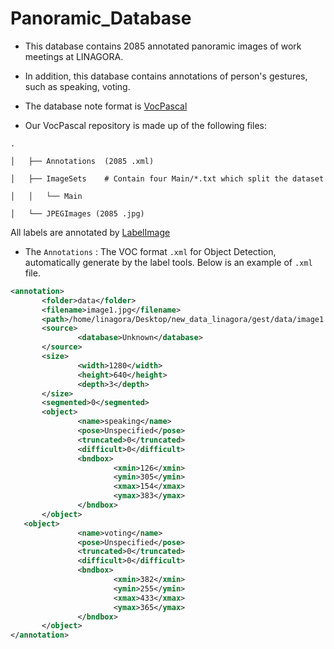 # Panoramic_Database

* This database contains 2085 annotated panoramic images of work meetings at LINAGORA.

* In addition, this database contains annotations of person's gestures, such as speaking, voting.

* The database note format is [VocPascal](https://medium.com/towards-artificial-intelligence/understanding-coco-and-pascal-voc-annotations-for-object-detection-bb8ffbbb36e3)

* Our VocPascal repository is made up of the following files:

 ```
 .

 │   ├── Annotations  (2085 .xml)

 │   ├── ImageSets    # Contain four Main/*.txt which split the dataset

 │   │   └── Main    

 │   └── JPEGImages (2085 .jpg)
 ```

All labels are annotated by [LabelImage](https://github.com/tzutalin/labelImg)

* The `Annotations` : The VOC format `.xml` for Object Detection, automatically generate by the label tools. Below is an example of `.xml` file.

 ```xml
<annotation>
        <folder>data</folder>
        <filename>image1.jpg</filename>
        <path>/home/linagora/Desktop/new_data_linagora/gest/data/image1.jpg</path>
        <source>
                <database>Unknown</database>
        </source>
        <size>
                <width>1280</width>
                <height>640</height>
                <depth>3</depth>
        </size>
        <segmented>0</segmented>
        <object>
                <name>speaking</name>
                <pose>Unspecified</pose>
                <truncated>0</truncated>
                <difficult>0</difficult>
                <bndbox>
                        <xmin>126</xmin>
                        <ymin>305</ymin>
                        <xmax>154</xmax>
                        <ymax>383</ymax>
                </bndbox>
        </object>
	<object>
                <name>voting</name>
                <pose>Unspecified</pose>
                <truncated>0</truncated>
                <difficult>0</difficult>
                <bndbox>
                        <xmin>382</xmin>
                        <ymin>255</ymin>
                        <xmax>433</xmax>
                        <ymax>365</ymax>
                </bndbox>
        </object>
</annotation>

 ```
